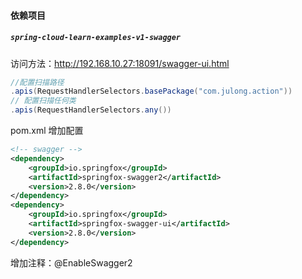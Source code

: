 #### 依赖项目

##### `spring-cloud-learn-examples-v1-swagger`

访问方法：http://192.168.10.27:18091/swagger-ui.html

```java
//配置扫描路径
.apis(RequestHandlerSelectors.basePackage("com.julong.action"))
// 配置扫描任何类
.apis(RequestHandlerSelectors.any())
```

pom.xml 增加配置

```xml
<!-- swagger -->
<dependency>
    <groupId>io.springfox</groupId>
    <artifactId>springfox-swagger2</artifactId>
    <version>2.8.0</version>
</dependency>
<dependency>
    <groupId>io.springfox</groupId>
    <artifactId>springfox-swagger-ui</artifactId>
    <version>2.8.0</version>
</dependency>
```



增加注释：@EnableSwagger2 





